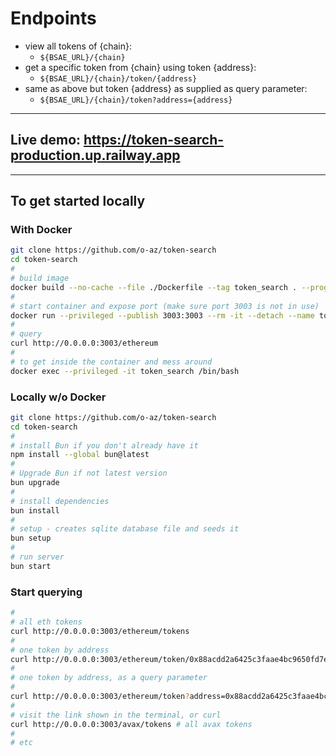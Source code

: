# Endpoints

- view all tokens of {chain}:
  - `${BSAE_URL}/{chain}`
- get a specific token from {chain} using token {address}:
  - `${BSAE_URL}/{chain}/token/{address}`
- same as above but token {address} as supplied as query parameter:
  - `${BSAE_URL}/{chain}/token?address={address}`

---

## Live demo: <https://token-search-production.up.railway.app>

---

## To get started locally

### With Docker

```bash
git clone https://github.com/o-az/token-search
cd token-search
#
# build image
docker build --no-cache --file ./Dockerfile --tag token_search . --progress=plain
#
# start container and expose port (make sure port 3003 is not in use)
docker run --privileged --publish 3003:3003 --rm -it --detach --name token_search token_search
#
# query
curl http://0.0.0.0:3003/ethereum
#
# to get inside the container and mess around
docker exec --privileged -it token_search /bin/bash
```

### Locally w/o Docker

```bash
git clone https://github.com/o-az/token-search
cd token-search
#
# install Bun if you don't already have it
npm install --global bun@latest
#
# Upgrade Bun if not latest version
bun upgrade
#
# install dependencies
bun install
#
# setup - creates sqlite database file and seeds it
bun setup
#
# run server
bun start
```

### Start querying

```bash
#
# all eth tokens
curl http://0.0.0.0:3003/ethereum/tokens
#
# one token by address
curl http://0.0.0.0:3003/ethereum/token/0x88acdd2a6425c3faae4bc9650fd7e27e0bebb7ab
#
# one token by address, as a query parameter
#
curl http://0.0.0.0:3003/ethereum/token?address=0x88acdd2a6425c3faae4bc9650fd7e27e0bebb7ab
#
# visit the link shown in the terminal, or curl
curl http://0.0.0.0:3003/avax/tokens # all avax tokens
#
# etc
```
